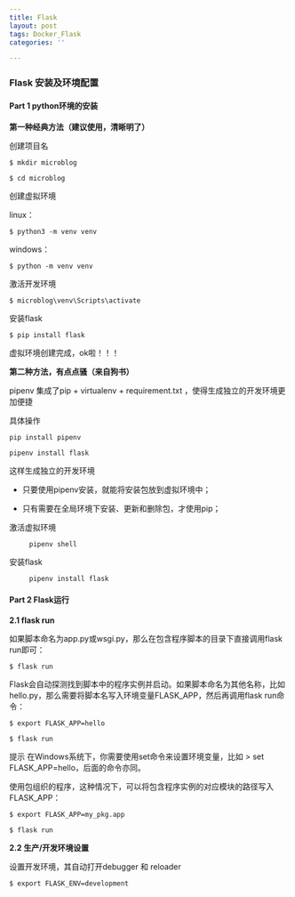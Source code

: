 ```yaml
---
title: Flask
layout: post
tags: Docker_Flask
categories: ''

---
```

### Flask 安装及环境配置

#### Part 1 python环境的安装

**第一种经典方法（建议使用，清晰明了）**

创建项目名

```
$ mkdir microblog

$ cd microblog
```

创建虚拟环境

linux：

```
$ python3 -m venv venv
```

windows：

```
$ python -m venv venv  
```

激活开发环境

```
$ microblog\venv\Scripts\activate
```

安装flask

```
$ pip install flask
```

虚拟环境创建完成，ok啦！！！

**第二种方法，有点点骚（来自狗书）**

pipenv 集成了pip + virtualenv + requirement.txt ，使得生成独立的开发环境更加便捷

具体操作

	pip install pipenv 
	
	pipenv install flask

这样生成独立的开发环境

* 只要使用pipenv安装，就能将安装包放到虚拟环境中；

* 只有需要在全局环境下安装、更新和删除包，才使用pip；



激活虚拟环境

         pipenv shell 

安装flask

         pipenv install flask

#### Part 2 Flask运行

**2.1 flask run**

如果脚本命名为app.py或wsgi.py，那么在包含程序脚本的目录下直接调用flask run即可：

	$ flask run

Flask会自动探测找到脚本中的程序实例并启动。如果脚本命名为其他名称，比如hello.py，那么需要将脚本名写入环境变量FLASK_APP，然后再调用flask run命令：

	$ export FLASK_APP=hello
	
	$ flask run

提示 在Windows系统下，你需要使用set命令来设置环境变量，比如 > set FLASK_APP=hello，后面的命令亦同。

使用包组织的程序，这种情况下，可以将包含程序实例的对应模块的路径写入FLASK_APP：

	$ export FLASK_APP=my_pkg.app
	
	$ flask run

**2.2 生产/开发环境设置**

设置开发环境，其自动打开debugger 和 reloader

	$ export FLASK_ENV=development











